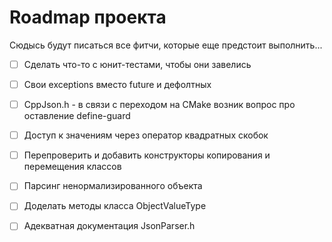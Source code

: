 # Roadmap проекта

Сюдысь будут писаться все фитчи, которые еще предстоит выполнить...

- [ ] Сделать что-то с юнит-тестами, чтобы они завелись
- [ ] Свои exceptions вместо future и дефолтных
- [ ] CppJson.h - в связи с переходом на CMake возник вопрос про оставление define-guard
- [ ] Доступ к значениям через оператор квадратных скобок
- [ ] Перепроверить и добавить конструкторы копирования и перемещения классов
- [ ] Парсинг ненормализированного объекта
- [ ] Доделать методы класса ObjectValueType
- [ ] Адекватная документация JsonParser.h

